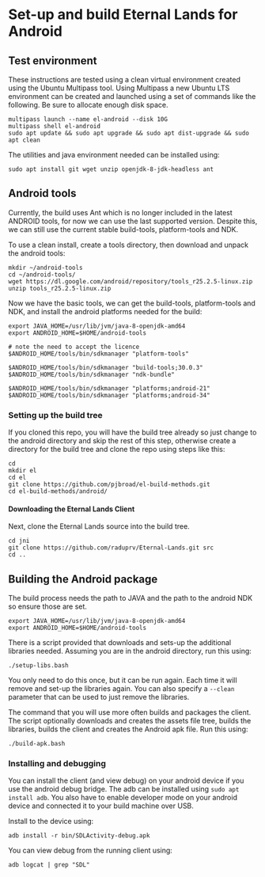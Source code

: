 # Set-up and build Eternal Lands for Android

## Test environment
These instructions are tested using a clean virtual environment created
using the Ubuntu Multipass tool.  Using Multipass a new Ubuntu LTS
environment can be created and launched using a set of commands like
the following.  Be sure to allocate enough disk space.

```
multipass launch --name el-android --disk 10G
multipass shell el-android
sudo apt update && sudo apt upgrade && sudo apt dist-upgrade && sudo apt clean
```

The utilities and java environment needed can be installed using:
```
sudo apt install git wget unzip openjdk-8-jdk-headless ant
```

## Android tools
Currently, the build uses Ant which is no longer included in the
latest ANDROID tools, for now we can use the last supported version.
Despite this, we can still use the current stable build-tools,
platform-tools and NDK.

To use a clean install, create a tools directory, then download and
unpack the android tools:
```
mkdir ~/android-tools
cd ~/android-tools/
wget https://dl.google.com/android/repository/tools_r25.2.5-linux.zip
unzip tools_r25.2.5-linux.zip 
```

Now we have the basic tools, we can get the build-tools, platform-tools
and NDK, and install the android platforms needed for the build:
```
export JAVA_HOME=/usr/lib/jvm/java-8-openjdk-amd64
export ANDROID_HOME=$HOME/android-tools

# note the need to accept the licence
$ANDROID_HOME/tools/bin/sdkmanager "platform-tools"

$ANDROID_HOME/tools/bin/sdkmanager "build-tools;30.0.3"
$ANDROID_HOME/tools/bin/sdkmanager "ndk-bundle"

$ANDROID_HOME/tools/bin/sdkmanager "platforms;android-21"
$ANDROID_HOME/tools/bin/sdkmanager "platforms;android-34"
```

### Setting up the build tree
If you cloned this repo, you will have the build tree already so just
change to the android directory and skip the rest of this step,
otherwise create a directory for the build tree and clone the repo
using steps like this:
```
cd
mkdir el
cd el
git clone https://github.com/pjbroad/el-build-methods.git
cd el-build-methods/android/
```

#### Downloading the Eternal Lands Client
Next, clone the Eternal Lands source into the build tree.
````
cd jni
git clone https://github.com/raduprv/Eternal-Lands.git src
cd ..
````

## Building the Android package
The build process needs the path to JAVA and the path to the android
NDK so ensure those are set.
```
export JAVA_HOME=/usr/lib/jvm/java-8-openjdk-amd64
export ANDROID_HOME=$HOME/android-tools
```

There is a script provided that downloads and sets-up the additional
libraries needed.  Assuming you are in the android directory, run this
using:
```
./setup-libs.bash
```
You only need to do this once, but it can be run again.  Each time it
will remove and set-up the libraries again.  You can also specify a
`--clean` parameter that can be used to just remove the libraries.

The command that you will use more often builds and packages the
client.  The script optionally downloads and creates the assets file
tree, builds the libraries, builds the client and creates the Android
apk file. Run this using:
```
./build-apk.bash
```

### Installing and debugging
You can install the client (and view debug) on your android device if
you use the android debug bridge.  The adb can be installed using `sudo
apt install adb`.  You also have to enable developer mode on your
android device and connected it to your build machine over USB.

Install to the device using:
```
adb install -r bin/SDLActivity-debug.apk
```

You can view debug from the running client using:

```
adb logcat | grep "SDL"
```
